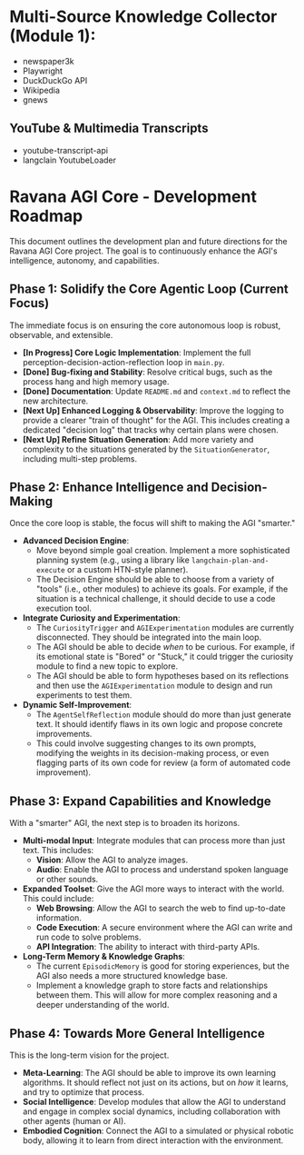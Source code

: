 # Multi-Source Knowledge Collector (Module 1): 
- newspaper3k
- Playwright
- DuckDuckGo API
- Wikipedia
- gnews

## YouTube & Multimedia Transcripts
- youtube-transcript-api
- langclain YoutubeLoader

# Ravana AGI Core - Development Roadmap

This document outlines the development plan and future directions for the Ravana AGI Core project. The goal is to continuously enhance the AGI's intelligence, autonomy, and capabilities.

## Phase 1: Solidify the Core Agentic Loop (Current Focus)

The immediate focus is on ensuring the core autonomous loop is robust, observable, and extensible.

-   **[In Progress] Core Logic Implementation**: Implement the full perception-decision-action-reflection loop in `main.py`.
-   **[Done] Bug-fixing and Stability**: Resolve critical bugs, such as the process hang and high memory usage.
-   **[Done] Documentation**: Update `README.md` and `context.md` to reflect the new architecture.
-   **[Next Up] Enhanced Logging & Observability**: Improve the logging to provide a clearer "train of thought" for the AGI. This includes creating a dedicated "decision log" that tracks why certain plans were chosen.
-   **[Next Up] Refine Situation Generation**: Add more variety and complexity to the situations generated by the `SituationGenerator`, including multi-step problems.

## Phase 2: Enhance Intelligence and Decision-Making

Once the core loop is stable, the focus will shift to making the AGI "smarter."

-   **Advanced Decision Engine**:
    -   Move beyond simple goal creation. Implement a more sophisticated planning system (e.g., using a library like `langchain-plan-and-execute` or a custom HTN-style planner).
    -   The Decision Engine should be able to choose from a variety of "tools" (i.e., other modules) to achieve its goals. For example, if the situation is a technical challenge, it should decide to use a code execution tool.
-   **Integrate Curiosity and Experimentation**:
    -   The `CuriosityTrigger` and `AGIExperimentation` modules are currently disconnected. They should be integrated into the main loop.
    -   The AGI should be able to decide *when* to be curious. For example, if its emotional state is "Bored" or "Stuck," it could trigger the curiosity module to find a new topic to explore.
    -   The AGI should be able to form hypotheses based on its reflections and then use the `AGIExperimentation` module to design and run experiments to test them.
-   **Dynamic Self-Improvement**:
    -   The `AgentSelfReflection` module should do more than just generate text. It should identify flaws in its own logic and propose concrete improvements.
    -   This could involve suggesting changes to its own prompts, modifying the weights in its decision-making process, or even flagging parts of its own code for review (a form of automated code improvement).

## Phase 3: Expand Capabilities and Knowledge

With a "smarter" AGI, the next step is to broaden its horizons.

-   **Multi-modal Input**: Integrate modules that can process more than just text. This includes:
    -   **Vision**: Allow the AGI to analyze images.
    -   **Audio**: Enable the AGI to process and understand spoken language or other sounds.
-   **Expanded Toolset**: Give the AGI more ways to interact with the world. This could include:
    -   **Web Browsing**: Allow the AGI to search the web to find up-to-date information.
    -   **Code Execution**: A secure environment where the AGI can write and run code to solve problems.
    -   **API Integration**: The ability to interact with third-party APIs.
-   **Long-Term Memory & Knowledge Graphs**:
    -   The current `EpisodicMemory` is good for storing experiences, but the AGI also needs a more structured knowledge base.
    -   Implement a knowledge graph to store facts and relationships between them. This will allow for more complex reasoning and a deeper understanding of the world.

## Phase 4: Towards More General Intelligence

This is the long-term vision for the project.

-   **Meta-Learning**: The AGI should be able to improve its own learning algorithms. It should reflect not just on its actions, but on *how* it learns, and try to optimize that process.
-   **Social Intelligence**: Develop modules that allow the AGI to understand and engage in complex social dynamics, including collaboration with other agents (human or AI).
-   **Embodied Cognition**: Connect the AGI to a simulated or physical robotic body, allowing it to learn from direct interaction with the environment.
